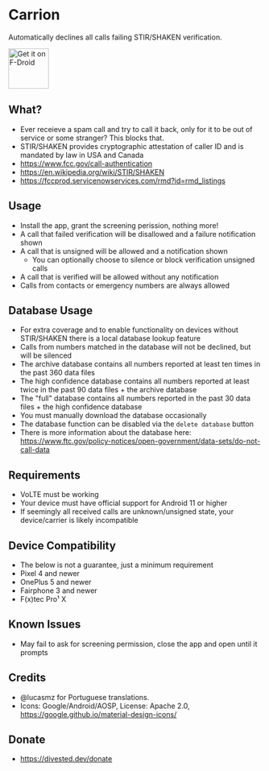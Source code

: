 Carrion
==========

Automatically declines all calls failing STIR/SHAKEN verification.

[<img src="https://fdroid.gitlab.io/artwork/badge/get-it-on.png"
     alt="Get it on F-Droid"
     height="80">](https://f-droid.org/packages/us.spotco.carrion/)

What?
-----
- Ever receieve a spam call and try to call it back, only for it to be out of service or some stranger? This blocks that.
- STIR/SHAKEN provides cryptographic attestation of caller ID and is mandated by law in USA and Canada
- https://www.fcc.gov/call-authentication
- https://en.wikipedia.org/wiki/STIR/SHAKEN
- https://fccprod.servicenowservices.com/rmd?id=rmd_listings

Usage
-----
- Install the app, grant the screening perission, nothing more!
- A call that failed verification will be disallowed and a failure notification shown
- A call that is unsigned will be allowed and a notification shown
  - You can optionally choose to silence or block verification unsigned calls
- A call that is verified will be allowed without any notification
- Calls from contacts or emergency numbers are always allowed

Database Usage
--------------
- For extra coverage and to enable functionality on devices without STIR/SHAKEN there is a local database lookup feature
- Calls from numbers matched in the database will not be declined, but will be silenced
- The archive database contains all numbers reported at least ten times in the past 360 data files
- The high confidence database contains all numbers reported at least twice in the past 90 data files + the archive database
- The "full" database contains all numbers reported in the past 30 data files + the high confidence database
- You must manually download the database occasionally
- The database function can be disabled via the `delete database` button
- There is more information about the database here: https://www.ftc.gov/policy-notices/open-government/data-sets/do-not-call-data

Requirements
------------
- VoLTE must be working
- Your device must have official support for Android 11 or higher
- If seemingly all received calls are unknown/unsigned state, your device/carrier is likely incompatible

Device Compatibility
--------------------
- The below is not a guarantee, just a minimum requirement
- Pixel 4 and newer
- OnePlus 5 and newer
- Fairphone 3 and newer
- F(x)tec Pro¹ X

Known Issues
------------
- May fail to ask for screening permission, close the app and open until it prompts

Credits
-------
- @lucasmz for Portuguese translations.
- Icons: Google/Android/AOSP, License: Apache 2.0, https://google.github.io/material-design-icons/

Donate
-------
- https://divested.dev/donate
